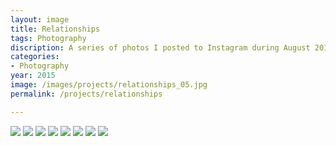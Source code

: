 ```yaml
---
layout: image
title: Relationships
tags: Photography
discription: A series of photos I posted to Instagram during August 2015 to exploring diptychs and relationships between images. I became fascinated with the way two photos, placed side by side, changed how you saw each individually.
categories:
- Photography
year: 2015
image: /images/projects/relationships_05.jpg
permalink: /projects/relationships

---
```



<img src="/images/projects/relationships_01.jpg">
<img src="/images/projects/relationships_02.jpg">
<img src="/images/projects/relationships_03.jpg">
<img src="/images/projects/relationships_04.jpg">
<img src="/images/projects/relationships_05.jpg">
<img src="/images/projects/relationships_06.jpg">
<img src="/images/projects/relationships_07.jpg">
<img src="/images/projects/relationships_08.jpg">
